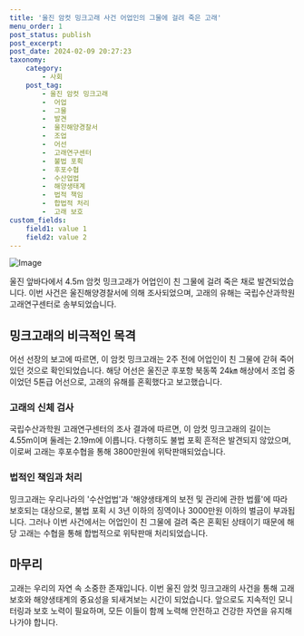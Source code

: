 ```yaml
---
title: '울진 암컷 밍크고래 사건 어업인의 그물에 걸려 죽은 고래'
menu_order: 1
post_status: publish
post_excerpt: 
post_date: 2024-02-09 20:27:23
taxonomy:
    category:
        - 사회
    post_tag:
        - 울진 암컷 밍크고래
        -  어업
        -  그물
        -  발견
        -  울진해양경찰서
        -  조업
        -  어선
        -  고래연구센터
        -  불법 포획
        -  후포수협
        -  수산업법
        -  해양생태계
        -  법적 책임
        -  합법적 처리
        -  고래 보호
custom_fields:
    field1: value 1
    field2: value 2
---
```


![Image](https://imgnews.pstatic.net/image/008/2024/02/09/0004997218_001_20240209164001024.jpg?type=w647)

울진 앞바다에서 4.5m 암컷 밍크고래가 어업인이 친 그물에 걸려 죽은 채로 발견되었습니다. 이번 사건은 울진해양경찰서에 의해 조사되었으며, 고래의 유해는 국립수산과학원 고래연구센터로 송부되었습니다.
## 밍크고래의 비극적인 목격
어선 선장의 보고에 따르면, 이 암컷 밍크고래는 2주 전에 어업인이 친 그물에 갇혀 죽어 있던 것으로 확인되었습니다. 해당 어선은 울진군 후포항 북동쪽 24㎞ 해상에서 조업 중이었던 5톤급 어선으로, 고래의 유해를 혼획했다고 보고했습니다.
### 고래의 신체 검사
국립수산과학원 고래연구센터의 조사 결과에 따르면, 이 암컷 밍크고래의 길이는 4.55m이며 둘레는 2.19m에 이릅니다. 다행히도 불법 포획 흔적은 발견되지 않았으며, 이로써 고래는 후포수협을 통해 3800만원에 위탁판매되었습니다.
### 법적인 책임과 처리
밍크고래는 우리나라의 '수산업법'과 '해양생태계의 보전 및 관리에 관한 법률'에 따라 보호되는 대상으로, 불법 포획 시 3년 이하의 징역이나 3000만원 이하의 벌금이 부과됩니다. 그러나 이번 사건에서는 어업인이 친 그물에 걸려 죽은 혼획된 상태이기 때문에 해당 고래는 수협을 통해 합법적으로 위탁판매 처리되었습니다.
## 마무리
고래는 우리의 자연 속 소중한 존재입니다. 이번 울진 암컷 밍크고래의 사건을 통해 고래 보호와 해양생태계의 중요성을 되새겨보는 시간이 되었습니다. 앞으로도 지속적인 모니터링과 보호 노력이 필요하며, 모든 이들이 함께 노력해 안전하고 건강한 자연을 유지해 나가야 합니다.
